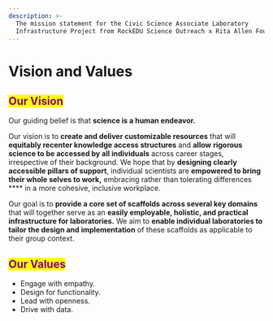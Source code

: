 ```yaml
---
description: >-
  The mission statement for the Civic Science Associate Laboratory
  Infrastructure Project from RockEDU Science Outreach x Rita Allen Foundation.
---
```


# Vision and Values

## <mark style="color:purple;">Our Vision</mark>

Our guiding belief is that **science is a human endeavor.**

Our vision is to **create and deliver customizable resources** that will **equitably recenter knowledge access structures** and **allow** **rigorous science to be accessed by all individuals** across career stages, irrespective of their background. We hope that by **designing clearly accessible pillars of support**, individual scientists are **empowered to bring their whole selves to work,** embracing rather than tolerating differences **** in a more cohesive, inclusive workplace.

Our goal is to **provide a core set of scaffolds across several key domains** that will together serve as an **easily employable, holistic, and practical infrastructure for laboratories.** We aim to **enable individual laboratories to tailor the design and implementation** of these scaffolds as applicable to their group context.&#x20;

## <mark style="color:purple;">Our Values</mark>

* Engage with empathy.
* Design for functionality.
* Lead with openness.
* Drive with data.



